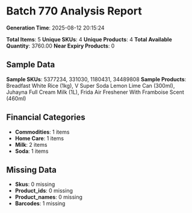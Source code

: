 # Batch 770 Analysis Report

**Generation Time**: 2025-08-12 20:15:24

**Total Items**: 5
**Unique SKUs**: 4
**Unique Products**: 4
**Total Available Quantity**: 3760.00
**Near Expiry Products**: 0

## Sample Data
**Sample SKUs**: 5377234, 331030, 1180431, 34489808
**Sample Products**: Breadfast White Rice (1kg), V Super Soda Lemon Lime Can (300ml), Juhayna Full Cream Milk (1L), Frida Air Freshener With Framboise Scent (460ml)

## Financial Categories
- **Commodities**: 1 items
- **Home Care**: 1 items
- **Milk**: 2 items
- **Soda**: 1 items

## Missing Data
- **Skus**: 0 missing
- **Product_ids**: 0 missing
- **Product_names**: 0 missing
- **Barcodes**: 1 missing
